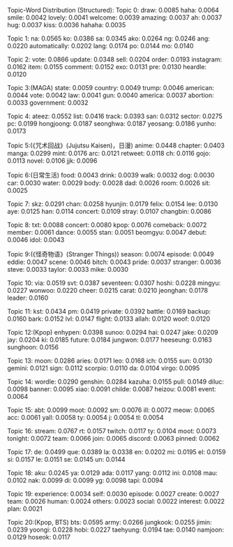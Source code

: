 
Topic-Word Distribution (Structured):
Topic 0:
  draw: 0.0085
  haha: 0.0064
  smile: 0.0042
  lovely: 0.0041
  welcome: 0.0039
  amazing: 0.0037
  ah: 0.0037
  hug: 0.0037
  kiss: 0.0036
  hahaha: 0.0035

Topic 1:
  na: 0.0565
  ko: 0.0386
  sa: 0.0345
  ako: 0.0264
  ng: 0.0246
  ang: 0.0220
  automatically: 0.0202
  lang: 0.0174
  po: 0.0144
  mo: 0.0140

Topic 2:
  vote: 0.0866
  update: 0.0348
  sell: 0.0204
  order: 0.0193
  instagram: 0.0162
  item: 0.0155
  comment: 0.0152
  exo: 0.0131
  pre: 0.0130
  heardle: 0.0120

Topic 3:(MAGA)
  state: 0.0059
  country: 0.0049
  trump: 0.0046
  american: 0.0044
  vote: 0.0042
  law: 0.0041
  gun: 0.0040
  america: 0.0037
  abortion: 0.0033
  government: 0.0032

Topic 4:
  ateez: 0.0552
  list: 0.0416
  track: 0.0393
  san: 0.0312
  sector: 0.0275
  pc: 0.0199
  hongjoong: 0.0187
  seonghwa: 0.0187
  yeosang: 0.0186
  yunho: 0.0173

Topic 5:(《咒术回战》(Jujutsu Kaisen)，日漫)
  anime: 0.0448
  chapter: 0.0403
  manga: 0.0299
  mint: 0.0176
  arc: 0.0121
  retweet: 0.0118
  ch: 0.0116
  gojo: 0.0113
  novel: 0.0106
  jjk: 0.0096

Topic 6:(日常生活)
  food: 0.0043
  drink: 0.0039
  walk: 0.0032
  dog: 0.0030
  car: 0.0030
  water: 0.0029
  body: 0.0028
  dad: 0.0026
  room: 0.0026
  sit: 0.0025

Topic 7:
  skz: 0.0291
  chan: 0.0258
  hyunjin: 0.0179
  felix: 0.0154
  lee: 0.0130
  aye: 0.0125
  han: 0.0114
  concert: 0.0109
  stray: 0.0107
  changbin: 0.0086

Topic 8:
  txt: 0.0088
  concert: 0.0080
  kpop: 0.0076
  comeback: 0.0072
  member: 0.0061
  dance: 0.0055
  stan: 0.0051
  beomgyu: 0.0047
  debut: 0.0046
  idol: 0.0043

Topic 9:(《怪奇物语》(Stranger Things))
  season: 0.0074
  episode: 0.0049
  eddie: 0.0047
  scene: 0.0046
  bitch: 0.0043
  pride: 0.0037
  stranger: 0.0036
  steve: 0.0033
  taylor: 0.0033
  mike: 0.0030

Topic 10:
  via: 0.0519
  svt: 0.0387
  seventeen: 0.0307
  hoshi: 0.0228
  mingyu: 0.0227
  wonwoo: 0.0220
  cheer: 0.0215
  carat: 0.0210
  jeonghan: 0.0178
  leader: 0.0160

Topic 11:
  kst: 0.0434
  pm: 0.0419
  private: 0.0392
  battle: 0.0169
  backup: 0.0160
  bark: 0.0152
  lvl: 0.0147
  flight: 0.0133
  allah: 0.0120
  woof: 0.0120

Topic 12:(Kpop)
  enhypen: 0.0398
  sunoo: 0.0294
  hai: 0.0247
  jake: 0.0209
  jay: 0.0204
  ki: 0.0185
  future: 0.0184
  jungwon: 0.0177
  heeseung: 0.0163
  sunghoon: 0.0156

Topic 13:
  moon: 0.0286
  aries: 0.0171
  leo: 0.0168
  ich: 0.0155
  sun: 0.0130
  gemini: 0.0121
  sign: 0.0112
  scorpio: 0.0110
  da: 0.0104
  virgo: 0.0095

Topic 14:
  wordle: 0.0290
  genshin: 0.0284
  kazuha: 0.0155
  pull: 0.0149
  diluc: 0.0098
  banner: 0.0095
  xiao: 0.0091
  childe: 0.0087
  heizou: 0.0081
  event: 0.0064

Topic 15:
  abt: 0.0099
  moot: 0.0092
  sm: 0.0076
  ill: 0.0072
  meow: 0.0065
  acc: 0.0061
  yall: 0.0058
  ty: 0.0054
  j: 0.0054
  tl: 0.0054

Topic 16:
  stream: 0.0767
  rt: 0.0157
  twitch: 0.0117
  ty: 0.0104
  moot: 0.0073
  tonight: 0.0072
  team: 0.0066
  join: 0.0065
  discord: 0.0063
  pinned: 0.0062

Topic 17:
  de: 0.0499
  que: 0.0389
  la: 0.0338
  en: 0.0202
  mi: 0.0195
  el: 0.0159
  si: 0.0157
  le: 0.0151
  se: 0.0145
  un: 0.0144

Topic 18:
  aku: 0.0245
  ya: 0.0129
  ada: 0.0117
  yang: 0.0112
  ini: 0.0108
  mau: 0.0102
  nak: 0.0099
  di: 0.0099
  yg: 0.0098
  tapi: 0.0094

Topic 19:
  experience: 0.0034
  self: 0.0030
  episode: 0.0027
  create: 0.0027
  team: 0.0026
  human: 0.0024
  others: 0.0023
  social: 0.0022
  interest: 0.0022
  plan: 0.0021

Topic 20:(Kpop, BTS)
  bts: 0.0595
  army: 0.0266
  jungkook: 0.0255
  jimin: 0.0239
  yoongi: 0.0228
  hobi: 0.0227
  taehyung: 0.0194
  tae: 0.0140
  namjoon: 0.0129
  hoseok: 0.0117

